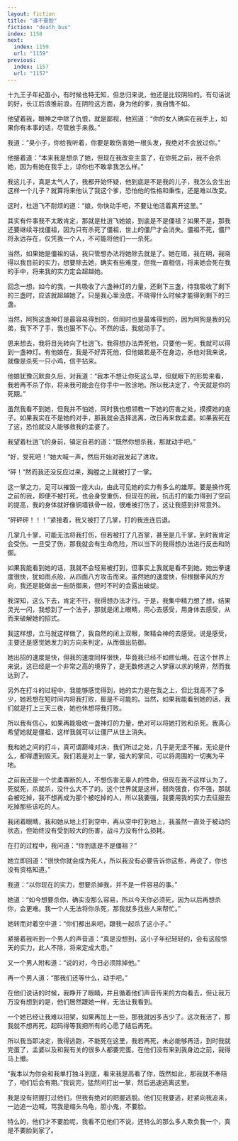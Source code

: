 ```yaml
---
layout: fiction
title: "谁不要脸"
fiction: "death_bus"
index: 1158
next:
  index: 1159
  url: "1159"
previous:
  index: 1157
  url: "1157"
---
```

十九王子年纪虽小，有时候也特无知，但总归来说，他还是比较阴险的。有句话说的好，长江后浪推前浪，在阴险这方面，身为他的爹，我自愧不如。

他望着我，眼神之中除了仇恨，就是鄙视，他回道：“你的女人确实在我手上，如果你有本事的话，尽管放手来救。”

我道：“臭小子，你给我听着，你要是敢伤害她一根头发，我绝对不会放过你。”

他接着道：“本来我是想杀了她，但现在我改变主意了，在你死之前，我不会杀她，因为有她在我手上，谅你也不敢拿我怎么样。”

我这儿子，真是太气人了，我都开始怀疑，他到底是不是我的儿子，我怎么会生出这样一个儿子？就算将来他认了我这个爹，恐怕他的性格和秉性，还是难以改变。

这时，杜逍飞不耐烦的道：“娘，你快动手吧，不要让他活着离开这里。”

其实有件事我不太敢肯定，那就是杜逍飞她娘，到底是不是僵祖？如果不是，那我还要继续寻找僵祖，因为只有杀死了僵祖，世上的僵尸才会消失。僵祖不死，僵尸将永远存在，仅凭我一个人，不可能将他们一一杀死。

当然，如果她是僵祖的话，我只管想办法将她除去就是了。她在暗，我在明，我晓得以我目前的实力，想要除去她，确实有些难度，但我一直相信，将来她会死在我的手中，将来我的实力定会超越她。

回念一想，如今的我，一共吸收了六盏神灯的力量，还剩下三盏，待我吸收了剩下的三盏时，应该就超越她了。只是我心里没底，不晓得什么时候才能得到剩下的三盏。

当然，阿狗这盏神灯是最容易得到的，但同时也是最难得到的，因为阿狗是我的兄弟，我下不了手，我也狠不下心。不然的话，我就动手了。

思来想去，我将目光转向了杜逍飞，我得想办法弄死他，只要他一死，我就可以得到一盏神灯。有他娘在，我是不好弄死他，但他娘若是不在身边，杀他对我来说，就像是杀死一只小鸡，信手拈来。

他娘犹豫沉默良久后，对我道：“我本不想让你死这么早，但就眼下的形势来看，我若再不杀了你，将来我可能会在你手中一败涂地。所以我决定了，今天就是你的死期。”

虽然我看不到她，但我并不怕她，同时我也想领教一下她的厉害之处，摸摸她的底子。如果我实在不是她的对手，那我就会选择逃离，改日再来救孟婆。如果我死在了这，恐怕就没人能够救我的孟婆了。

我望着杜逍飞的身前，镇定自若的道：“既然你想杀我，那就动手吧。”

“好，受死吧！”她大喊一声，然后开始对我发起了进攻。

“砰！”然而我还没反应过来，胸膛之上就被打了一掌。

这一掌之力，足可以摧毁一座大山，由此可见她的实力有多么的雄厚。要是换作死之前的我，即便不被打死，也会身受重伤，但现在的我，抗击打的能力得到了空前的提高，我的身体就好像铜墙铁骨一般，很难被打伤了，这让我感到非常意外。

“砰砰砰！！！”紧接着，我又被打了几掌，打的我连连后退。

几掌几十掌，可能无法将我打伤，但若被打了几百掌，甚至是几千掌，到时我肯定会受伤。一旦受了伤，那我就会有生命危险，所以当下的我得想办法进行反击和防御。

如果我能看到她的话，我就不会轻易被打到，但事实上我就是看不到她。她出拳速度很快，犹如雨点般，从四面八方攻击而来。虽然她的速度快，但根据拳风的方向，我还是能做出一些防御来，但时不时的会露出破绽。

我深知，这么下去，肯定不行，我得想办法才行。于是，我集中精力想了想，结果灵光一闪，我想到了一个法子，那就是闭上眼睛，用心去感受，用身体去感受，从而来破解她的招式。

我这样想，立马就这样做了，我自然的闭上双眼，聚精会神的去感受。说是感受，主要还是感觉她发力的方向来判定，从而做出防御。

她出招的速度是快，但我的速度同样很快，毕竟我已经不如修仙境。在这个世界上来说，这已经是一个非常之高的境界了，是无数修道之人梦寐以求的境界，然而我达到了。

另外在打斗的过程中，我能够感觉得到，她的实力是在我之上，但比我高不了多少，她若想在短时间内将我打败，那是不可能的。当然，如果我能看到她的话，我们就是打上三天三夜，她也休想将我打败。

所以我有信心，如果再能吸收一盏神灯的力量，绝对可以将她打败和杀死。我真心希望她就是僵祖，这样我就可以让僵尸从世上消失。

我和她之间的打斗，真可谓巅峰对决，我们所过之处，几乎是无坚不摧，无论是什么，都得遭到毁灭。我们若是对上一掌，强大的掌风，可以将周围的一切夷为平地。

之前我还是一个优柔寡断的人，不想伤害无辜人的性命，但现在我不这样认为了，死就死，杀就杀，没什么大不了的。这个世界就是这样，弱肉强食，你不强，那就会被吃掉，我不想再成为那个被吃掉的人，所以我要强，我要用我的实力去征服去吃掉那些该吃的人。

我闭着眼睛，我和她从地上打到空中，再从空中打到地上，我虽然一直处于被动的状态，但始终没有受到较大的伤害，战斗力没有什么损耗。

在打的过程中，我问道：“你到底是不是僵祖？”

她立即回道：“很快你就会成为死人，所以我没有必要告诉你这些，再说了，你也没有资格知道。”

我道：“以你现在的实力，想要杀掉我，并不是一件容易的事。”

她道：“如今想要杀你，确实没那么容易，所以今天你必须死，因为以后再想杀你，会更难。我一个人无法将你杀死，那我就多找些人来帮忙。”

她转而对着空中道：“你们都出来吧，跟我一起杀了这小子。”

紧接着我听到一个男人的声音道：“真是没想到，这小子年纪轻轻的，会有这般惊天的实力，此人不除，将来定成大患。”

又一个男人附和道：“说的对，今日必须除掉他。”

再一个男人道：“那我们还等什么，动手吧。”

在他们说话的时候，我睁开了眼睛，并且循着他们声音传来的方向看去，但让我万万没有想到的是，他们居然跟她一样，无法让我看到。

一个她已经让我难以招架，如果再加上一些，那我就凶多吉少了。这次我活了，那我就不想再死，起码得等我把所有的心愿了结后再死。

所以我当即决定，我得逃跑，不能死在这里，我若再死，未必能够再活，到时我就完蛋了，孟婆以及和我有关的很多人都要完蛋。在他们没有来到我身边之前，我得马上撤。

“我本以为你会和我单打独斗到底，看来我是高看了你，既然如此，那我就不奉陪了，咱们后会有期。”我说完，猛然间打出一掌，然后迅速逃离这里。

我是没有把握打过他们，但我有绝对的把握逃脱。他们见我要逃，赶紧向我追来，一边追一边喊，骂我是缩头乌龟，胆小鬼，不要脸。

特么的，他们才不要脸呢，我看不见他们不说，还特么的那么多人欺负我一个，真是不要脸到家了。
